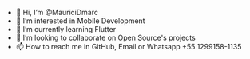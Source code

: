 - 👋 Hi, I’m @MauriciDmarc
- 👀 I’m interested in Mobile Development
- 🌱 I’m currently learning Flutter
- 💞️ I’m looking to collaborate on Open Source's projects
- 📫 How to reach me in GitHub, Email or Whatsapp +55 1299158-1135

<!---
MauriciDmarc/MauriciDmarc is a ✨ special ✨ repository because its `README.md` (this file) appears on your GitHub profile.
You can click the Preview link to take a look at your changes.
--->

